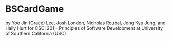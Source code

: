 # BSCardGame
by Yoo Jin (Grace) Lee, Josh London, Nicholas Roubal, Jong Kyu Jung, and Haily Hurt for CSCI 201 - Principles of Software Development at University of Southern California (USC)
